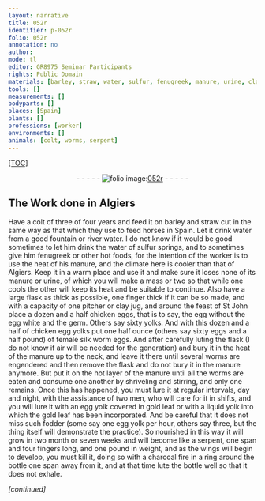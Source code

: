 ```yaml
---
layout: narrative
title: 052r
identifier: p-052r
folio: 052r
annotation: no
author:
mode: tl
editor: GR8975 Seminar Participants
rights: Public Domain
materials: [barley, straw, water, sulfur, fenugreek, manure, urine, clay, chicken eggs, egg, egg white, germ, yolks, chicken egg yolks, eggs, female silk worm eggs, egg yolk, gold, yolk, charcoal]
tools: []
measurements: []
bodyparts: []
places: [Spain]
plants: []
professions: [worker]
environments: []
animals: [colt, worms, serpent]
---
```


<p><a href="{{ site.baseurl }}/diplomatic/">[TOC]</a></p><div class="folio" align="center">- - - - - <a href="http://gallica.bnf.fr/ark:/12148/btv1b10500001g/f109.item" target="_blank"><img src="https://cu-mkp.github.io/2017-workshop-edition/assets/photo-icon.png" alt="folio image: " style="display:inline-block; margin-bottom:-3px;"/>052r</a> - - - - - </div>  
  

## The Work done in Algiers

 
Have a <span class="al">colt</span> of three of four years and feed it on <span class="m">barley</span> and <span class="m">straw</span> cut in the same way as that which they use to feed horses in <span class="pl">Spain</span>. Let it drink <span class="m">water</span> from a good fountain or river <span class="sup"><span class="m">water</span></span>. I do not know if it would be good sometimes to let him drink the <span class="m">water</span> of <span class="m">sulfur</span> springs, and to sometimes give him <span class="m">fenugreek</span> or other hot foods, for the intention of the <span class="pro">worker</span> is to use the heat of his <span class="m">manure</span>, and the climate here is cooler than that of Algiers. Keep it in a warm place and use it and make sure it loses none of its <span class="m">manure</span> or <span class="m">urine</span>, of which you will make a mass or two so that while one cools the other will keep its heat and be suitable to continue. Also have a large flask as thick as possible, one finger thick if it can be so made, and with a capacity of one pitcher or <span class="m">clay</span> jug, and around the feast of St John place a dozen and a half <span class="m">chicken eggs</span>, that is to say, the <span class="m">egg</span> without the <span class="m"><span class="sup">egg</span> white</span> and the <span class="m">germ</span>. Others say sixty <span class="m">yolks</span>. And with this dozen and a half of <span class="m">chicken egg yolks</span> put one half ounce (others say sixty <span class="m">eggs</span> and a half pound) of <span class="m">female silk worm eggs</span>. And after carefully luting the flask (I do not know if air will be needed for the generation) and bury it in the heat of the <span class="m">manure</span> up to the neck, and leave it there until several <span class="al">worms</span> are engendered and then remove the flask and do not bury it in the <span class="m">manure</span> anymore. But put it on the hot layer of the <span class="m">manure</span> until all the <span class="al">worms</span> are eaten and consume one another by shriveling and stirring, and only one remains. Once this has happened, you must lure it at regular intervals, day and night, with the assistance of two men, who will care for it in shifts, and you will lure it with an <span class="m">egg yolk</span> covered in <span class="m">gold</span> leaf or with a liquid <span class="m">yolk</span> into which the <span class="m">gold</span> leaf has been incorporated. And be careful that it does not miss such fodder (some say one <span class="m">egg yolk</span> per hour, others say three, but the thing itself will demonstrate the practice). So nourished in this way it will grow in two month or seven weeks and will become like a <span class="al">serpent</span>, one span and four fingers long, and one pound in weight, and as the wings will begin to develop, you must kill it, doing so with a <span class="m">charcoal</span> fire in a ring around the bottle one span away from it, and at that time lute the bottle well so that it does not exhale.
 
*[continued]*
 

